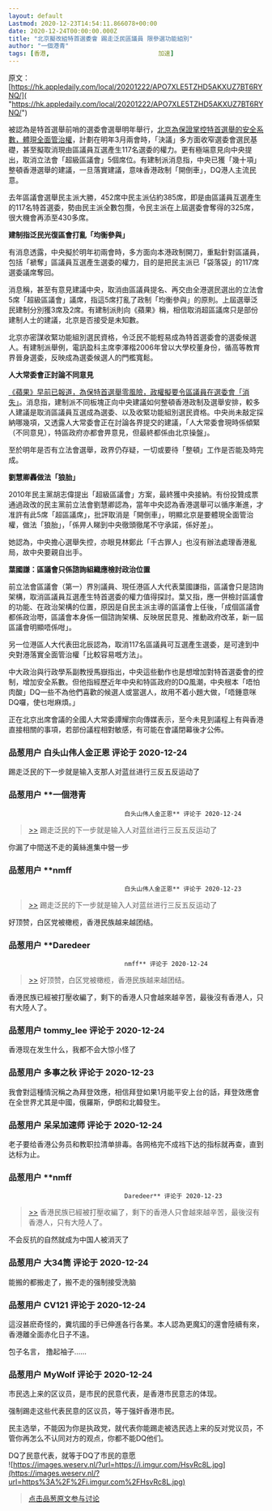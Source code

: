 ```yaml
---
layout: default
Lastmod: 2020-12-23T14:54:11.866078+00:00
date: 2020-12-24T00:00:00.000Z
title: "北京擬改組特首選委會 踢走泛民區議員 限參選功能組別"
author: "一個港青"
tags: [香港,								加速]
---
```


原文：[https://hk.appledaily.com/local/20201222/APO7XLE5TZHD5AKXUZ7BT6RYNQ/]( "https://hk.appledaily.com/local/20201222/APO7XLE5TZHD5AKXUZ7BT6RYNQ/")  
  
被認為是特首選舉前哨的選委會選舉明年舉行，[北京為保證掌控特首選舉的安全系數，體現全面管治權]( "https://hk.appledaily.com/local/20200729/XBISPZRFZIDIYYNSZLCHCJRTXY/")，計劃在明年3月兩會時，「決議」多方面收窄選委會選民基礎，甚至擬取消現由區議員互選產生117名選委的權力。更有極端意見向中央提出，取消立法會「超級區議會」5個席位。有建制派消息指，中央已獲「幾十項」整頓香港選舉的建議，一旦落實建議，意味香港政制「開倒車」，DQ港人主流民意。  
  
去年區議會選舉民主派大勝，452席中民主派佔約385席，即是由區議員互選產生的117名特首選委，勢由民主派全數包攬，令民主派在上屆選委會奪得的325席，很大機會再添至430多席。  
  
**建制指泛民光復區會打亂「均衡參與」**  
  
有消息透露，中央擬於明年初兩會時，多方面向本港政制開刀，重點針對區議員，包括「褫奪」區議員互選產生選委的權力，目的是把民主派已「袋落袋」的117席選委議席奪回。  
  
消息稱，甚至有意見建議中央，取消由區議員提名、再交由全港選民選出的立法會5席「超級區議會」議席，指這5席打亂了政制「均衡參與」的原則。上屆選舉泛民建制分別獲3席及2席。有建制派則向《蘋果》稱，相信取消超區議席只是部份建制人士的建議，北京是否接受是未知數。  
  
北京亦密謀收緊功能組別選民資格，令泛民不能輕易成為特首選委會的選委候選人。有建制派舉例，電訊盈科主席李澤楷2006年曾以大學校董身份，循高等教育界晉身選委，反映成為選委候選人的門檻寬鬆。  
  
**人大常委會正討論不同意見**  
  
[《蘋果》早前已報道，為保特首選舉零風險，政權擬要令區議員在選委會「消失」]( "https://hk.appledaily.com/local/20201204/SU5H5TFO3ZC3PKXFOG456HXP5Q/")。消息指，建制派不同板塊正向中央建議如何整頓香港政制及選舉安排，較多人建議是取消區議員互選成為選委、以及收緊功能組別選民資格。中央尚未敲定採納哪幾項，又透露人大常委會正在討論各界提交的建議，「人大常委會現時係傾緊（不同意見），特區政府亦都會畀意見，但最終都係由北京操盤」。  
  
至於明年是否有立法會選舉，政界仍存疑，一切或要待「整頓」工作是否能及時完成。  
  
**劉慧卿轟做法「狼胎」**  
  
2010年民主黨胡志偉提出「超級區議會」方案，最終獲中央接納。有份投贊成票通過政改的民主黨前立法會劉慧卿認為，當年中央認為香港選舉可以循序漸進，才准許有此5席「超區議席」，批評取消是「開倒車」，明顯北京是要體現全面管治權，做法「狼胎」，「係畀人睇到中央徹頭徹尾不守承諾，係好差」。  
  
她認為，中央擔心選舉失控，亦眼見林鄭此「千古罪人」也沒有辦法處理香港亂局，故中央要親自出手。  
  
**葉國謙：區議會只係諮詢組織應檢討政治位置**  
  
前立法會區議會（第一）界別議員、現任港區人大代表葉國謙指，區議會只是諮詢架構，取消區議員互選產生特首選委的權力值得探討。葉又指，應一併檢討區議會的功能、在政治架構的位置，原因是自民主派主導的區議會上任後，「成個區議會都係政治嘢，區議會本身係一個諮詢架構、反映居民意見、推動政府改革，新一屆區議會明顯唔係咁」。  
  
另一位港區人大代表田北辰認為，取消117名區議員可互選產生選委，是可達到中央對港落實全面管治權「比較容易嘅方法」。  
  
中大政治與行政學系副教授馬嶽指出，中央這些動作也是想增加對特首選委會的控制，增加安全系數。但他指經歷近年中央和特區政府的DQ風潮，中央根本「唔怕肉酸」DQ一些不為他們喜歡的候選人或當選人，故用不着小題大做，「唔鍾意咪DQ囉，使乜咁麻煩。」  
  
正在北京出席會議的全國人大常委譚耀宗向傳媒表示，至今未見到議程上有與香港直接相關的事項，若部份議程相對敏感，有可能在會議閉幕後才公佈。

            
### 品葱用户 **白头山伟人金正恩** 评论于 2020-12-24
        
踢走泛民的下一步就是输入支那人对蓝丝进行三反五反运动了
        


            
### 品葱用户 **一個港青				
									白头山伟人金正恩** 评论于 2020-12-24
        
> [\>>]( "/article/item_id-569340#") 踢走泛民的下一步就是输入人对蓝丝进行三反五反运动了

  
你漏了中間送不走的黃絲進集中營一步
        


            
### 品葱用户 **nmff				
									白头山伟人金正恩** 评论于 2020-12-23
        
> [\>>]( "/article/item_id-569340#") 踢走泛民的下一步就是输入人对蓝丝进行三反五反运动了

  
好顶赞，白区党被橄榄，香港民族越来越团结。
        


            
### 品葱用户 **Daredeer				
									nmff** 评论于 2020-12-24
        
> [\>>]( "/article/item_id-569344#") 好顶赞，白区党被橄榄，香港民族越来越团结。

  
  
香港民族已經被打壓收編了，剩下的香港人只會越來越辛苦，最後沒有香港人，只有大陸人了。
        


            
### 品葱用户 **tommy_lee** 评论于 2020-12-24
        
香港现在发生什么，我都不会大惊小怪了
        


            
### 品葱用户 **多事之秋** 评论于 2020-12-23
        
我會對這種情況稱之為拜登效應，相信拜登如果1月能平安上台的話，拜登效應會在全世界尤其是中國，俄羅斯，伊朗和北韓發生。
        


            
### 品葱用户 **呆呆加速师** 评论于 2020-12-24
        
老子要给香港公务员和教职拉清单排毒。各网格完不成裆下达的指标就再查，直到达标为止。
        


            
### 品葱用户 **nmff				
									Daredeer** 评论于 2020-12-23
        
> [\>>]( "/article/item_id-569346#") 香港民族已經被打壓收編了，剩下的香港人只會越來越辛苦，最後沒有香港人，只有大陸人了。

  
不会反抗的自然就成为中国人被消灭了
        


            
### 品葱用户 **大34筒** 评论于 2020-12-24
        
能搬的都搬走了，搬不走的强制接受洗脑
        


            
### 品葱用户 **CV121** 评论于 2020-12-24
        
這沒甚麽奇怪的，糞坑國的手已伸進各行各業。本人認為更魔幻的還會陸續有來，香港離全面赤化日子不遠。  
  
包子名言， 撸起袖子......
        


            
### 品葱用户 **MyWolf** 评论于 2020-12-24
        
市民选上来的区议员，是市民的民意代表，是香港市民意志的体现。  
  
强制踢走这些代表民意的区议员，等于强奸香港市民。  
  
民主选举，不能因为你是执政党，就代表你能踢走被选民选上来的反对党议员，不管你再怎么不认同对方的观点，你都不能DQ他们。  
  
DQ了民意代表，就等于DQ了市民的意愿  
![https://images.weserv.nl/?url=https://i.imgur.com/HsvRc8L.jpg](https://images.weserv.nl/?url=https%3A%2F%2Fi.imgur.com%2FHsvRc8L.jpg)
        






> [点击品葱原文参与讨论](https://pincong.rocks/article/27746)

